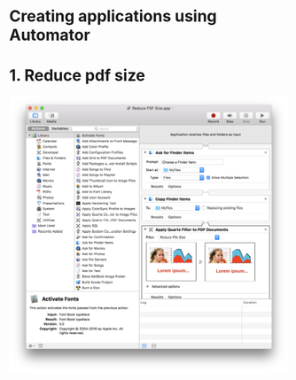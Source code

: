 # Creating applications using Automator

# 1. Reduce pdf size
![reduce_pdf_size](reduce_pdf_size.png) 
